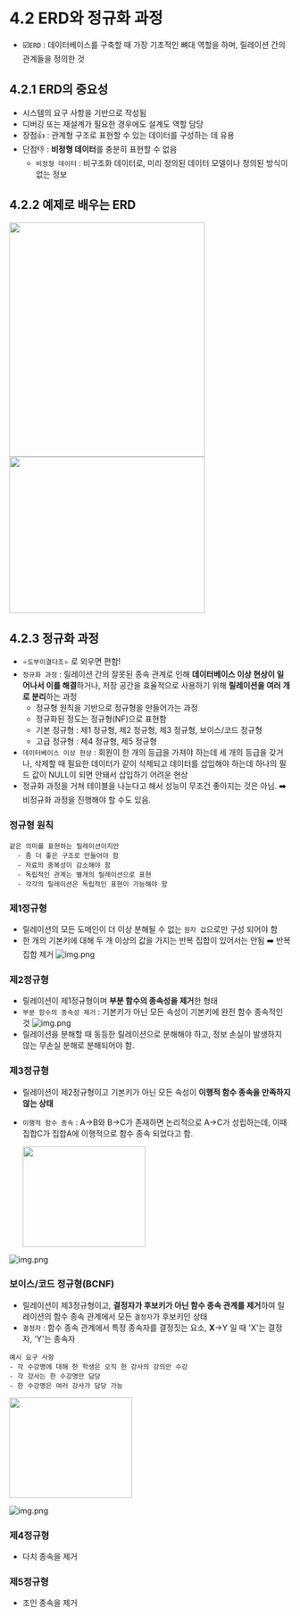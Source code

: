 # 4.2 ERD와 정규화 과정
- ☑️`ERD` : 데이터베이스를 구축할 때 가장 기초적인 뼈대 역할을 하며, 릴레이션 간의 관계들을 정의한 것

## 4.2.1 ERD의 중요성
- 시스템의 요구 사항을 기반으로 작성됨
- 디버깅 또는 재설계가 필요한 경우에도 설계도 역할 담당
- 장점👍 : 관계형 구조로 표현할 수 있는 데이터를 구성하는 데 유용
- 단점👎 : **비정형 데이터**를 충분히 표현할 수 없음
  - `비정형 데이터` : 비구조화 데이터로, 미리 정의된 데이터 모델이나 정의된 방식이 없는 정보

## 4.2.2 예제로 배우는 ERD
<img src="img/ERD예시1.png" height=420 width=350>
<img src="img/ERD예시2.png" height=280 width=350>

## 4.2.3 정규화 과정
- `⭐️도부이결다조⭐️` 로 외우면 편함!
- `정규화 과정` : 릴레이션 간의 잘못된 종속 관계로 인해 **데이터베이스 이상 현상이 일어나서 이를 해결**하거나,
저장 공간을 효율적으로 사용하기 위해 **릴레이션을 여러 개로 분리**하는 과정
  - 정규형 원칙을 기반으로 정규형을 만들어가는 과정
  - 정규화된 정도는 정규형(NF)으로 표현함
  - 기본 정규형 : 제1 정규형, 제2 정규형, 제3 정규형, 보이스/코드 정규형
  - 고급 정규형 : 제4 정규형, 제5 정규형
- `데이터베이스 이상 현상` : 회원이 한 개의 등급을 가져야 하는데 세 개의 등급을 갖거나,
삭제할 때 필요한 데이터가 같이 삭제되고 데이터를 삽입해야 하는데 하나의 필드 값이 NULL이 되면 안돼서 삽입하기 어려운 현상
- 정규화 과정을 거쳐 테이블을 나눈다고 해서 성능이 무조건 좋아지는 것은 아님. ➡️ 비정규화 과정을 진행해야 할 수도 있음.

### 정규형 원칙
```
같은 의미를 표현하는 릴레이션이지만
  - 좀 더 좋은 구조로 만들어야 함
  - 자료의 중복성이 감소해야 함
  - 독립적인 관계는 별개의 릴레이션으로 표현
  - 각각의 릴레이션은 독립적인 표현이 가능해야 함
```

### 제1정규형
- 릴레이션의 모든 도메인이 더 이상 분해될 수 없는 `원자 값`으로만 구성 되어야 함
- 한 개의 기본키에 대해 두 개 이상의 값을 가지는 반복 집합이 있어서는 안됨 ➡️ 반복 집합 제거
![img.png](img/제1정규형.png)

### 제2정규형
- 릴레이션이 제1정규형이며 **부분 함수의 종속성을 제거**한 형태
- `부분 함수의 종속성 제거` : 기본키가 아닌 모든 속성이 기본키에 완전 함수 종속적인 것
![img.png](img/제2정규형.png)
- 릴레이션을 분해할 때 동등한 릴레이션으로 분해해야 하고, 정보 손실이 발생하지 않는 무손실 분해로 분해되어야 함.

### 제3정규형
- 릴레이션이 제2정규형이고 기본키가 아닌 모든 속성이 **이행적 함수 종속을 만족하지 않는 상태**
- `이행적 함수 종속` : A->B와 B->C가 존재하면 논리적으로 A->C가 성립하는데, 이때 집합C가 집합A에 이행적으로 함수 종속 되었다고 함.

  <img src="img/이행적함수종속.png" height=180 width=220>
![img.png](img/제3정규형.png)

### 보이스/코드 정규형(BCNF)
- 릴레이션이 제3정규형이고, **결정자가 후보키가 아닌 함수 종속 관계를 제거**하여
릴레이션의 함수 종속 관계에서 모든 `결정자`가 후보키인 상태
- `결정자` : 함수 종속 관계에서 특정 종속자를 결정짓는 요소, **X**->Y 일 때 'X'는 결정자, 'Y'는 종속자
```
예시 요구 사항
- 각 수강명에 대해 한 학생은 오직 한 강사의 강의만 수강
- 각 강사는 한 수강명만 담당
- 한 수강명은 여러 강사가 담당 가능
```
  <img src="img/함수종속관계.png" height=180 width=220>

![img.png](img/BCNF정규형.png)

### 제4정규형
- 다치 종속을 제거

### 제5정규형
- 조인 종속을 제거